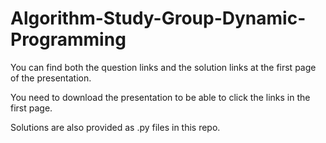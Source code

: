 # Algorithm-Study-Group-Dynamic-Programming

You can find both the question links and the solution links at the first page of the presentation. 

You need to download the presentation to be able to click the links in the first page. 

Solutions are also provided as .py files in this repo.

